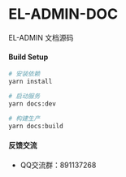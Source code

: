 # EL-ADMIN-DOC

EL-ADMIN 文档源码

#### Build Setup
``` bash
# 安装依赖
yarn install

# 启动服务
yarn docs:dev

# 构建生产
yarn docs:build
```

#### 反馈交流

- QQ交流群：891137268
